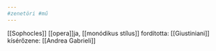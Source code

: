 ```yaml
---
#zenetöri #mű
---
```

[[Sophocles]] [[opera]]ja, [[monódikus stílus]]
fordította: [[Giustiniani]]
kísérőzene: [[Andrea Gabrieli]]
